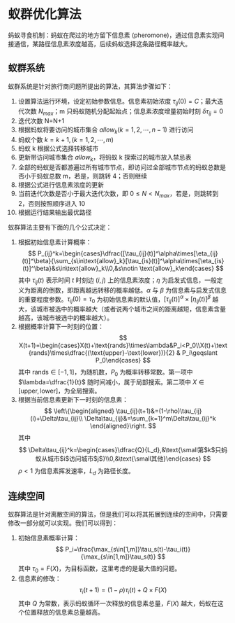 # 蚁群优化算法

蚂蚁寻食机制：蚂蚁在爬过的地方留下信息素 (pheromone)，通过信息素实现间接通信，某路径信息素浓度越高，后续蚂蚁选择这条路径概率越大。

## 蚁群系统

蚁群系统是针对旅行商问题所提出的算法，其算法步骤如下：
1. 设置算法运行环境，设定初始参数信息。信息素初始浓度 $\tau_{ij}(0)=C$；最大迭代次数 $N_{max}$；m 只蚂蚁随机分配起始点；信息素浓度增量初始时刻 $\delta \tau_{ij}=0$
2. 迭代次数 N=N+1
3. 根据蚂蚁将要访问的城市集合 $allow_k(k=1,2,\cdots,n-1)$ 进行访问
4. 蚂蚁个数 $k=k+1,(k=1,2,\cdots,m)$
5. 蚂蚁 k 根据公式选择转移城市
6. 更新带访问城市集合 $allow_k$，将蚂蚁 k 探索过的城市放入禁忌表
7. 全部的蚂蚁是否都游遍过所有城市节点，即访问过全部城市节点的蚂蚁总数是否小于蚂蚁总数 m，若是，则跳转 4；否则继续
8. 根据公式进行信息素浓度的更新
9. 当前迭代次数是否小于最大迭代次数，即 $0\leq N< N_{max}$，若是，则跳转到 2，否则按照顺序进入 10
10. 根据运行结果输出最优路径

蚁群算法主要有下面的几个公式决定：
1. 根据初始信息素计算概率：
   $$
P_{ij}^k=\begin{cases}\dfrac{[\tau_{ij}(t)]^\alpha\times[\eta_{ij}(t)]^\beta}{\sum_{s\in\text{allow}_k}[\tau_{is}(t)]^\alpha\times[\eta_{is}(t)]^\beta}&s\in\text{allow}_k\\0,&s\notin \text{allow}_k\end{cases}
$$
其中 $\tau_{ij}(t)$ 表示时间 $t$ 时刻边 $(i,j)$ 上的信息素浓度；$\eta$ 为启发式信息，一般定义为距离的倒数，即距离越远转移的概率越低。$\alpha$ 与 $\beta$ 为信息素与启发式信息的重要程度参数。$\tau_{ij}(0)=\tau_0$ 为初始信息素的默认值，$[\tau_{ij}(t)]^\alpha\times[\eta_{ij}(t)]^\beta$ 越大，该城市被选中的概率越大（或者说两个城市之间的距离越短，信息素含量越高，该城市被选中的概率越大）。
2. 根据概率计算下一时刻的位置：
   $$
X(t+1)=\begin{cases}X(t)+\text{rands}\times\lambda&P_i<P_0\\X(t)+\text{rands}\times\dfrac{(\text{upper}-\text{lower})}{2} & P_i\geqslant P_0\end{cases}
$$
其中 $\text{rands}\in[-1,1]$，为随机数，$P_0$ 为概率转移常数。第一项中 $\lambda=\dfrac{1}{t}$ 随时间减小，属于局部搜索。第二项中 $X\in[\text{upper},\text{lower}]$，为全局搜索。
3. 根据当前信息素更新下一时刻的信息素：
   $$
\left\{\begin{aligned}
\tau_{ij}(t+1)&=(1-\rho)\tau_{ij}(i)+\Delta\tau_{ij}\\
\Delta\tau_{ij}&=\sum_{k=1}^m\Delta\tau_{ij}^k
\end{aligned}\right.
$$
其中
$$
\Delta\tau_{ij}^k=\begin{cases}\dfrac{Q}{L_d},&\text{\small第$k$只蚂蚁从城市$i$访问城市$j$}\\0,&\text{\small其他}\end{cases}
$$
$\rho<1$ 为信息素挥发速率，$L_d$ 为路径长度。

## 连续空间

蚁群算法是针对离散空间的算法，但是我们可以将其拓展到连续的空间中，只需要修改一部分就可以实现。我们可以得到：
1. 初始信息素概率计算：
   $$
P_i=\frac{\max_{s\in[1,m]}\tau_s(t)-\tau_i(t)}{\max_{s\in[1,m]}\tau_s(t)}
$$
其中 $\tau_0=F(X)$，为目标函数，这里考虑的是最大值的问题。
2. 信息素的修改：
$$
\tau_i(t+1)=(1-\rho)\tau_i(t)+Q\times F(X)
$$
其中 $Q$ 为常数，表示蚂蚁循环一次释放的信息素总量，$F(X)$ 越大，蚂蚁在这个位置释放的信息素总量越高。
